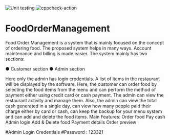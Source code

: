 ![Unit testing](https://github.com/stepin104261/FOM/workflows/Unit%20testing/badge.svg)     ![cppcheck-action](https://github.com/stepin104261/FOM/workflows/cppcheck-action/badge.svg)

# FoodOrderManagement

Food Order Management is a system that is mainly focused on the concept of ordering food. The proposed system helps in many ways. Account maintenance and billing is made easier. The system mainly has two sections: 

● Customer section 
● Admin section 

Here only the admin has login credentials. A list of items in the restaurant will be displayed by the software. Here, the customer can order food by selecting the food items from the menu and can perform the method of payment either using credit card or cash payment. The admin can view the restaurant activity and manage them. Also, the admin can view the total cash generated in a single day, can view how many people paid their charge either by card or cash, can keep the backup for your menu system and can add and delete the food items. Main Features:
Order food
Pay cash
Admin login
Add & Delete food
Payment details
Order preview

#Admin Login Credentials #Password : 123321
